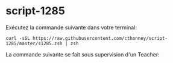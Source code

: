 # script-1285

Exécutez la commande suivante dans votre terminal:

```curl -sSL https://raw.githubusercontent.com/cthonney/script-1285/master/s1285.zsh | zsh```

La commande suivante se fait sous supervision d'un Teacher:

```rsync -av --exclude='.git*' --exclude='*.md' --include='*/' --include='00-Setup/**' --include='01-Ruby/**' --include='02-OOP/01-OO-Basics/**' --include='02-OOP/02-OO-Advanced/**' --exclude='*' --dry-run ~/code/$GITHUB_USERNAME/wrong-fullstack-challenges/ ~/code/$GITHUB_USERNAME/fullstack-challenges/
```
